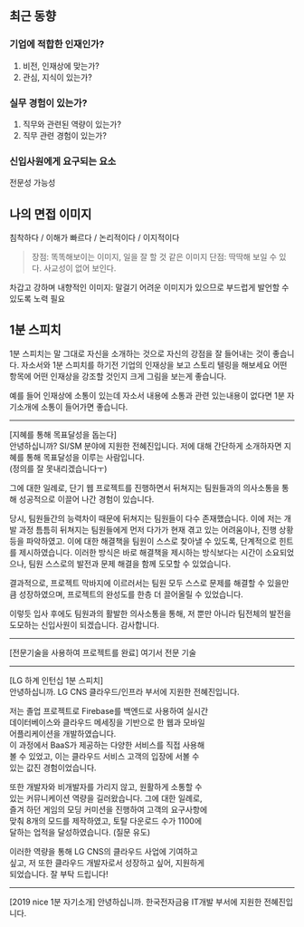## 최근 동향

### 기업에 적합한 인재인가?
1. 비전, 인재상에 맞는가?
2. 관심, 지식이 있는가?

### 실무 경험이 있는가?
1. 직무와 관련된 역량이 있는가?
2. 직무 관련 경험이 있는가?

### 신입사원에게 요구되는 요소
전문성
가능성

## 나의 면접 이미지
침착하다 / 이해가 빠르다 / 논리적이다 / 이지적이다
>장점: 똑똑해보이는 이미지, 일을 잘 할 것 같은 이미지
>단점: 딱딱해 보일 수 있다. 사교성이 없어 보인다.

차갑고 강하며 내향적인 이미지: 말걸기 어려운 이미지가 있으므로 부드럽게 발언할 수 있도록 노력 필요



## 1분 스피치

1분 스피치는 말 그대로 자신을 소개하는 것으로 자신의 강점을 잘 들어내는 것이 좋습니다.
자소서와 1분 스피치를 하기전 기업의 인재상을 보고 스토리 텔링을 해보세요
어떤 항목에 어떤 인재상을 강조할 것인지 크게 그림을 보는게 좋습니다.

예를 들어 인재상에 소통이 있는데 자소서 내용에 소통과 관련 있는내용이 없다면 1분 자기소개에 소통이 들어가면 좋습니다.

---

[지혜를 통해 목표달성을 돕는다]  
안녕하십니까? SI/SM 분야에 지원한 전혜진입니다. 저에 대해 간단하게 소개하자면 지혜를 통해 목표달성을 이루는 사람입니다.  
(정의를 잘 못내리겠습니다ㅜ)  
  
그에 대한 일례로, 단기 웹 프로젝트를 진행하면서 뒤쳐지는 팀원들과의 의사소통을 통해 성공적으로 이끌어 나간 경험이 있습니다.  
  
당시, 팀원들간의 능력차이 때문에 뒤쳐지는 팀원들이 다수 존재했습니다. 이에 저는 개발 과정 틈틈히 뒤쳐지는 팀원들에게 먼저 다가가 현재 겪고 있는 어려움이나, 진행 상황등을 파악하였고. 이에 대한 해결책을 팀원이 스스로 찾아낼 수 있도록, 단계적으로 힌트를 제시하였습니다. 이러한 방식은 바로 해결책을 제시하는 방식보다는 시간이 소요되었으나, 팀원 스스로의 발전과 문제 해결을 함께 도모할 수 있었습니다.  
  
결과적으로, 프로젝트 막바지에 이르러서는 팀원 모두 스스로 문제를 해결할 수 있을만큼 성장하였으며, 프로젝트의 완성도를 한층 더 끌어올릴 수 있었습니다.  
  
이렇듯 입사 후에도 팀원과의 활발한 의사소통을 통해, 저 뿐만 아니라 팀전체의 발전을 도모하는 신입사원이 되겠습니다. 감사합니다.  
  
  ---
  
[전문기술을 사용하여 프로젝트를 완료]
여기서 전문 기술 

  ---

[LG 하계 인턴십 1분 스피치]  
안녕하십니까. LG CNS 클라우드/인프라 부서에 지원한 전혜진입니다.  
  
저는 졸업 프로젝트로 Firebase를 백엔드로 사용하여 실시간  
데이터베이스와 클라우드 메세징을 기반으로 한 웹과 모바일  
어플리케이션을 개발하였습니다.  
이 과정에서 BaaS가 제공하는 다양한 서비스를 직접 사용해  
볼 수 있었고, 이는 클라우드 서비스 고객의 입장에 서볼 수  
있는 값진 경험이었습니다.  
  
또한 개발자와 비개발자를 가리지 않고, 원활하게 소통할 수  
있는 커뮤니케이션 역량을 길러왔습니다. 그에 대한 일례로,  
즐겨 하던 게임의 모딩 커미션을 진행하여 고객의 요구사항에  
맞춰 8개의 모드를 제작하였고, 토탈 다운로드 수가 1100에  
달하는 업적을 달성하였습니다. (질문 유도)  
  
이러한 역량을 통해 LG CNS의 클라우드 사업에 기여하고  
싶고, 저 또한 클라우드 개발자로서 성장하고 싶어, 지원하게  
되었습니다. 잘 부탁 드립니다!

---

[2019 nice 1분 자기소개]
안녕하십니까. 한국전자금융 IT개발 부서에 지원한 전혜진입니다.


<!--stackedit_data:
eyJoaXN0b3J5IjpbMTc0MTE0NTg1Miw3MjI2MTAxNTgsLTQwMT
g1NjYxLDE5NTAzNTc0LDEyNzI5MjQ4MjEsLTE5MzYxMDg5OSw0
MjUzMTUyODcsMjA4Nzk1NDI3N119
-->